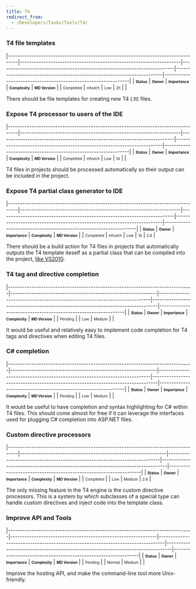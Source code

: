 ```yaml
---
title: T4
redirect_from:
  - /Developers/Tasks/Tools/T4/
---
```


### T4 file templates

<span> </span>

<span id="_task_a_T4.FileTemplates"></span><span> </span>

|----------------------------------------------------------------------------------|--------------------------------------------------------------------|--------------------------------------------------------------------------|------------------------------------------------------------------------|---------------------------------------------------------------|
| **<span style="font-size: x-small;">Status</span>**                              | **<span style="font-size: x-small;">Owner</span>**                 | **<span style="font-size: x-small;">Importance</span>**                  | **<span style="font-size: x-small;">Complexity</span>**                | **<span style="font-size: x-small;">MD Version</span>**       |
| <span class="task-status-Completed" style="font-size: x-small;">Completed</span> | <span class="task-owner" style="font-size: x-small;">mhutch</span> | <span class="task-importance-Low" style="font-size: x-small;">Low</span> | <span class="task-complexity-2h" style="font-size: x-small;">2h</span> | <span class="task-target" style="font-size: x-small;"></span> |

There should be file templates for creating new T4 (.tt) files.

### Expose T4 processor to users of the IDE

<span> </span>

<span id="_task_a_T4.UserProcessor"></span><span> </span>

|----------------------------------------------------------------------------------|--------------------------------------------------------------------|--------------------------------------------------------------------------|------------------------------------------------------------------------|---------------------------------------------------------------|
| **<span style="font-size: x-small;">Status</span>**                              | **<span style="font-size: x-small;">Owner</span>**                 | **<span style="font-size: x-small;">Importance</span>**                  | **<span style="font-size: x-small;">Complexity</span>**                | **<span style="font-size: x-small;">MD Version</span>**       |
| <span class="task-status-Completed" style="font-size: x-small;">Completed</span> | <span class="task-owner" style="font-size: x-small;">mhutch</span> | <span class="task-importance-Low" style="font-size: x-small;">Low</span> | <span class="task-complexity-1d" style="font-size: x-small;">1d</span> | <span class="task-target" style="font-size: x-small;"></span> |

T4 files in projects should be processed automatically so their output can be included in the project.

### Expose T4 partial class generator to IDE

<span> </span>

<span id="_task_a_T4.ClassGenerator"></span><span> </span>

|----------------------------------------------------------------------------------|--------------------------------------------------------------------|--------------------------------------------------------------------------|------------------------------------------------------------------------|------------------------------------------------------------------|
| **<span style="font-size: x-small;">Status</span>**                              | **<span style="font-size: x-small;">Owner</span>**                 | **<span style="font-size: x-small;">Importance</span>**                  | **<span style="font-size: x-small;">Complexity</span>**                | **<span style="font-size: x-small;">MD Version</span>**          |
| <span class="task-status-Completed" style="font-size: x-small;">Completed</span> | <span class="task-owner" style="font-size: x-small;">mhutch</span> | <span class="task-importance-Low" style="font-size: x-small;">Low</span> | <span class="task-complexity-1d" style="font-size: x-small;">1d</span> | <span class="task-target" style="font-size: x-small;">2.6</span> |

There should be a build action for T4 files in projects that automatically outputs the T4 template iteself as a partial class that can be compiled into the project, [like VS2010](http://www.olegsych.com/2009/09/t4-preprocessed-text-templates/).

### T4 tag and directive completion

<span> </span>

<span id="_task_a_T4.TagCompletion"></span><span> </span>

|------------------------------------------------------------------------------|--------------------------------------------------------------|--------------------------------------------------------------------------|--------------------------------------------------------------------------------|---------------------------------------------------------------|
| **<span style="font-size: x-small;">Status</span>**                          | **<span style="font-size: x-small;">Owner</span>**           | **<span style="font-size: x-small;">Importance</span>**                  | **<span style="font-size: x-small;">Complexity</span>**                        | **<span style="font-size: x-small;">MD Version</span>**       |
| <span class="task-status-Pending" style="font-size: x-small;">Pending</span> | <span class="task-owner" style="font-size: x-small;"></span> | <span class="task-importance-Low" style="font-size: x-small;">Low</span> | <span class="task-complexity-Medium" style="font-size: x-small;">Medium</span> | <span class="task-target" style="font-size: x-small;"></span> |

It would be useful and relatively easy to implement code completion for T4 tags and directives when editing T4 files.

### C# completion

<span> </span>

<span id="_task_a_T4.CSCompletion"></span><span> </span>

|------------------------------------------------------------------------------|--------------------------------------------------------------|--------------------------------------------------------------------------|--------------------------------------------------------------------------------|---------------------------------------------------------------|
| **<span style="font-size: x-small;">Status</span>**                          | **<span style="font-size: x-small;">Owner</span>**           | **<span style="font-size: x-small;">Importance</span>**                  | **<span style="font-size: x-small;">Complexity</span>**                        | **<span style="font-size: x-small;">MD Version</span>**       |
| <span class="task-status-Pending" style="font-size: x-small;">Pending</span> | <span class="task-owner" style="font-size: x-small;"></span> | <span class="task-importance-Low" style="font-size: x-small;">Low</span> | <span class="task-complexity-Medium" style="font-size: x-small;">Medium</span> | <span class="task-target" style="font-size: x-small;"></span> |

It would be useful to have completion and syntax highlighting for C# within T4 files. This should come almost for free if it can leverage the interfaces used for plugging C# completion into ASP.NET files.

### Custom directive processors

<span> </span>

<span id="_task_a_T4.CustomProcessors"></span><span> </span>

|----------------------------------------------------------------------------------|--------------------------------------------------------------|--------------------------------------------------------------------------|--------------------------------------------------------------------------------|------------------------------------------------------------------|
| **<span style="font-size: x-small;">Status</span>**                              | **<span style="font-size: x-small;">Owner</span>**           | **<span style="font-size: x-small;">Importance</span>**                  | **<span style="font-size: x-small;">Complexity</span>**                        | **<span style="font-size: x-small;">MD Version</span>**          |
| <span class="task-status-Completed" style="font-size: x-small;">Completed</span> | <span class="task-owner" style="font-size: x-small;"></span> | <span class="task-importance-Low" style="font-size: x-small;">Low</span> | <span class="task-complexity-Medium" style="font-size: x-small;">Medium</span> | <span class="task-target" style="font-size: x-small;">2.6</span> |

The only missing feature in the T4 engine is the custom directive processors. This is a system by which subclasses of a special type can handle custom directives and inject code into the template class.

### Improve API and Tools

<span> </span>

<span id="_task_a_T4.EmbraceAndExtend"></span><span> </span>

|------------------------------------------------------------------------------|--------------------------------------------------------------|--------------------------------------------------------------------------------|--------------------------------------------------------------------------------|---------------------------------------------------------------|
| **<span style="font-size: x-small;">Status</span>**                          | **<span style="font-size: x-small;">Owner</span>**           | **<span style="font-size: x-small;">Importance</span>**                        | **<span style="font-size: x-small;">Complexity</span>**                        | **<span style="font-size: x-small;">MD Version</span>**       |
| <span class="task-status-Pending" style="font-size: x-small;">Pending</span> | <span class="task-owner" style="font-size: x-small;"></span> | <span class="task-importance-Normal" style="font-size: x-small;">Normal</span> | <span class="task-complexity-Medium" style="font-size: x-small;">Medium</span> | <span class="task-target" style="font-size: x-small;"></span> |

Improve the hosting API, and make the command-line tool more Unix-friendly.
